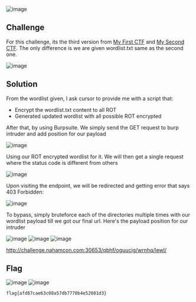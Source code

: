 ![image](https://github.com/user-attachments/assets/fe08129e-5474-4a0f-ba58-18774cc9033a)

## Challenge

For this challenge, its the third version from [My First CTF](https://github.com/Kr3yzi/CTF-WRITEUPS/tree/main/2025/NAHAMCON%202025/WEB/MY%20FIRST%20CTF#readme) and [My Second CTF](https://github.com/Kr3yzi/CTF-WRITEUPS/tree/main/2025/NAHAMCON%202025/WEB/MY%20SECOND%20CTF#readme).
The only difference is we are given wordlist.txt same as the second one.

![image](https://github.com/user-attachments/assets/6e5eb0e1-d111-48c3-9e29-5fb570ce383e)

## Solution 

From the wordlist given,
I ask cursor to provide me with a script that:
- Encrypt the wordlist.txt content to all ROT
- Generated updated wordlist with all possible ROT encrypted

After that, by using Burpsuite. We simply send the GET request to burp intruder and add position for our payload

![image](https://github.com/user-attachments/assets/523dd72e-051e-4f39-bb2e-d9bff18ce541)

Using our ROT encrypted wordlist for it. We will then get a single request where the status code is different from others

![image](https://github.com/user-attachments/assets/65505e12-5915-4be4-9688-106b59b81e3e)

Upon visiting the endpoint, we will be redirected and getting error that says 403 Forbidden:

![image](https://github.com/user-attachments/assets/2893dd2e-c1ba-44a6-ba65-22c04ce1b2fa)

To bypass, simply bruteforce each of the directories multiple times with our wordlist payload till we got our final url. 
Here's the payload position for our intruder

![image](https://github.com/user-attachments/assets/5cf2968c-5926-4872-8b6f-1b3a9972856d) 
![image](https://github.com/user-attachments/assets/d8913b91-c459-43b7-b55b-657c23bb211d) ![image](https://github.com/user-attachments/assets/9364655c-f452-4784-a88c-1c12e24d256d)

http://challenge.nahamcon.com:30653/qbhf/oguucig/wrnhq/lewl/

## Flag

![image](https://github.com/user-attachments/assets/11d42284-be7a-4ef5-932d-c745e2488e4e)
![image](https://github.com/user-attachments/assets/8f98b501-cf41-4c2b-8299-a1933e76641c)

```
flag{afd87cae63c08a57db7770b4e52081d3}
```

